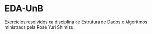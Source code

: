 # EDA-UnB
Exercícios resolvidos da disciplina de Estrutura de Dados e Algorítmos ministrada pela Rose Yuri Shimizu.
